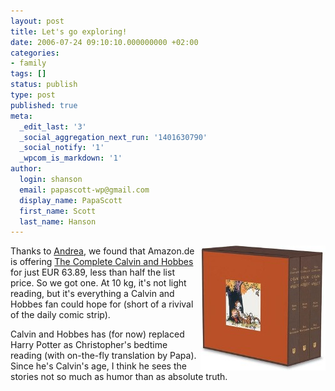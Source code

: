 ```yaml
---
layout: post
title: Let's go exploring!
date: 2006-07-24 09:10:10.000000000 +02:00
categories:
- family
tags: []
status: publish
type: post
published: true
meta:
  _edit_last: '3'
  _social_aggregation_next_run: '1401630790'
  _social_notify: '1'
  _wpcom_is_markdown: '1'
author:
  login: shanson
  email: papascott-wp@gmail.com
  display_name: PapaScott
  first_name: Scott
  last_name: Hanson
---
```

<p><a href="http://www.amazon.de/gp/product/0740748475"><img src="/wordpress/wp-content/uploads/2006/07/the_complete_calvin_and_hobbes.jpg" alt="the complete calvin and hobbes" align="right" border="0" /></a> Thanks to <a href="http://serendipita.org/2006/07/20/theres-treasure-everywhere/">Andrea</a>, we found that Amazon.de is offering <a href="http://www.amazon.de/gp/product/0740748475">The Complete Calvin and Hobbes</a> for just EUR 63.89, less than half the list price. So we got one. At 10 kg, it's not light reading, but it's everything a Calvin and Hobbes fan could hope for (short of a rivival of the daily comic strip).</p>
<p>Calvin and Hobbes has (for now) replaced Harry Potter as Christopher's bedtime reading (with on-the-fly translation by Papa). Since he's Calvin's age, I think he sees the stories not so much as humor than as absolute truth.</p>
